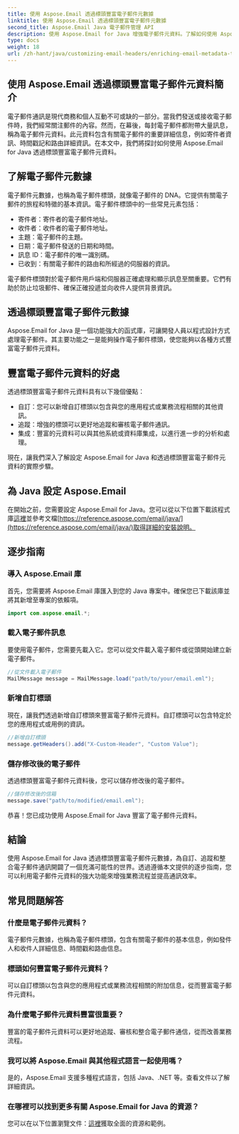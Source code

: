 ```yaml
---
title: 使用 Aspose.Email 透過標頭豐富電子郵件元數據
linktitle: 使用 Aspose.Email 透過標頭豐富電子郵件元數據
second_title: Aspose.Email Java 電子郵件管理 API
description: 使用 Aspose.Email for Java 增強電子郵件元資料。了解如何使用 Aspose.Email 豐富電子郵件標頭以改善追蹤和自訂。
type: docs
weight: 18
url: /zh-hant/java/customizing-email-headers/enriching-email-metadata-through-headers/
---
```


## 使用 Aspose.Email 透過標頭豐富電子郵件元資料簡介

電子郵件通訊是現代商務和個人互動不可或缺的一部分。當我們發送或接收電子郵件時，我們經常關注郵件的內容。然而，在幕後，每封電子郵件都附帶大量訊息，稱為電子郵件元資料。此元資料包含有關電子郵件的重要詳細信息，例如寄件者資訊、時間戳記和路由詳細資訊。在本文中，我們將探討如何使用 Aspose.Email for Java 透過標頭豐富電子郵件元資料。

## 了解電子郵件元數據

電子郵件元數據，也稱為電子郵件標頭，就像電子郵件的 DNA。它提供有關電子郵件的旅程和特徵的基本資訊。電子郵件標頭中的一些常見元素包括：

- 寄件者：寄件者的電子郵件地址。
- 收件者：收件者的電子郵件地址。
- 主題：電子郵件的主題。
- 日期：電子郵件發送的日期和時間。
- 訊息 ID：電子郵件的唯一識別碼。
- 已收到：有關電子郵件的路由和所經過的伺服器的資訊。

電子郵件標頭對於電子郵件用戶端和伺服器正確處理和顯示訊息至關重要。它們有助於防止垃圾郵件、確保正確投遞並向收件人提供背景資訊。

## 透過標頭豐富電子郵件元數據

Aspose.Email for Java 是一個功能強大的函式庫，可讓開發人員以程式設計方式處理電子郵件。其主要功能之一是能夠操作電子郵件標頭，使您能夠以各種方式豐富電子郵件元資料。

## 豐富電子郵件元資料的好處

透過標頭豐富電子郵件元資料具有以下幾個優點：

- 自訂：您可以新增自訂標頭以包含與您的應用程式或業務流程相關的其他資訊。
- 追蹤：增強的標頭可以更好地追蹤和審核電子郵件通訊。
- 集成：豐富的元資料可以與其他系統或資料庫集成，以進行進一步的分析和處理。

現在，讓我們深入了解設定 Aspose.Email for Java 和透過標頭豐富電子郵件元資料的實際步驟。

## 為 Java 設定 Aspose.Email

在開始之前，您需要設定 Aspose.Email for Java。您可以從以下位置下載該程式庫[這裡](https://releases.aspose.com/email/java/)並參考文檔[https://reference.aspose.com/email/java/](https://reference.aspose.com/email/java/)取得詳細的安裝說明。

## 逐步指南

### 導入 Aspose.Email 庫

首先，您需要將 Aspose.Email 庫匯入到您的 Java 專案中。確保您已下載該庫並將其新增至專案的依賴項。

```java
import com.aspose.email.*;
```

### 載入電子郵件訊息

要使用電子郵件，您需要先載入它。您可以從文件載入電子郵件或從頭開始建立新電子郵件。

```java
//從文件載入電子郵件
MailMessage message = MailMessage.load("path/to/your/email.eml");
```

### 新增自訂標頭

現在，讓我們透過新增自訂標頭來豐富電子郵件元資料。自訂標頭可以包含特定於您的應用程式或用例的資訊。

```java
//新增自訂標頭
message.getHeaders().add("X-Custom-Header", "Custom Value");
```

### 儲存修改後的電子郵件

透過標頭豐富電子郵件元資料後，您可以儲存修改後的電子郵件。

```java
//儲存修改後的信箱
message.save("path/to/modified/email.eml");
```

恭喜！您已成功使用 Aspose.Email for Java 豐富了電子郵件元資料。

## 結論

使用 Aspose.Email for Java 透過標頭豐富電子郵件元數據，為自訂、追蹤和整合電子郵件通訊開闢了一個充滿可能性的世界。透過遵循本文提供的逐步指南，您可以利用電子郵件元資料的強大功能來增強業務流程並提高通訊效率。

## 常見問題解答

### 什麼是電子郵件元資料？

電子郵件元數據，也稱為電子郵件標頭，包含有關電子郵件的基本信息，例如發件人和收件人詳細信息、時間戳和路由信息。

### 標頭如何豐富電子郵件元資料？

可以自訂標頭以包含與您的應用程式或業務流程相關的附加信息，從而豐富電子郵件元資料。

### 為什麼電子郵件元資料豐富很重要？

豐富的電子郵件元資料可以更好地追蹤、審核和整合電子郵件通信，從而改善業務流程。

### 我可以將 Aspose.Email 與其他程式語言一起使用嗎？

是的，Aspose.Email 支援多種程式語言，包括 Java、.NET 等。查看文件以了解詳細資訊。

### 在哪裡可以找到更多有關 Aspose.Email for Java 的資源？

您可以在以下位置瀏覽文件：[這裡](https://reference.aspose.com/email/java/)獲取全面的資源和範例。